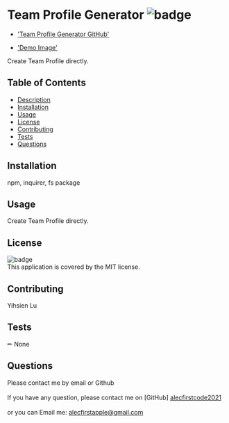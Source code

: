 # Team Profile Generator ![badge](https://img.shields.io/badge/license-MIT-brightpink)

* ['Team Profile Generator GitHub'](https://github.com/alecfirstcode2021/team-profile-generator)

* ['Demo Image'](https://github.com/alecfirstcode2021/team-profile-generator/blob/main/README_img/screenshot_01.PNG)

 Create Team Profile directly.

## Table of Contents
- [Description](#description)
- [Installation](#installation)
- [Usage](#usage)
- [License](#license)
- [Contributing](#contributing)
- [Tests](#tests)
- [Questions](#questions)

## Installation
 npm, inquirer, fs package

## Usage
 Create Team Profile directly.

## License
![badge](https://img.shields.io/badge/license-MIT-brightpink)
<br />
This application is covered by the MIT license. 

## Contributing
 Yihsien Lu

## Tests
✏ None

## Questions
Please contact me by email or Github<br />
<br />
If you have any question, please contact me on [GitHub] [alecfirstcode2021](https://github.com/alecfirstcode2021)<br />
<br />
or you can Email me: alecfirstapple@gmail.com<br /><br />

